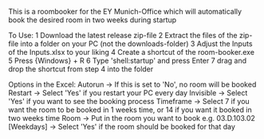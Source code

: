 This is a roombooker for the EY Munich-Office which will automatically book the desired room in two weeks during startup

To Use:
1 Download the latest release zip-file
2 Extract the files of the zip-file into a folder on your PC (not the downloads-folder)
3 Adjust the Inputs of the Inputs.xlsx to your liking
4 Create a shortcut of the room-booker.exe
5 Press {Windows} + R
6 Type 'shell:startup' and press Enter
7 drag and drop the shortcut from step 4 into the folder



Options in the Excel:
Autorun    -> If this is set to 'No', no room will be booked
Restart    -> Select 'Yes' if you restart your PC every day
Invisible  -> Select 'Yes' if you want to see the booking process
Timeframe  -> Select 7 if you want the room to be booked in 1 weeks time, or 14 if you want it booked in two weeks time
Room       -> Put in the room you want to book e.g. 03.D.103.02
[Weekdays] -> Select 'Yes' if the room should be booked for that day
